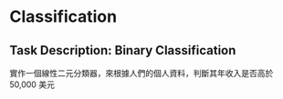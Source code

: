 # Classification
## Task Description: Binary Classification
實作一個線性二元分類器，來根據人們的個人資料，判斷其年收入是否高於 50,000 美元
